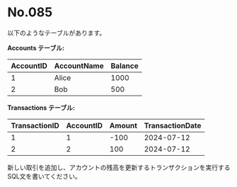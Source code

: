 # No.085

以下のようなテーブルがあります。

**Accounts テーブル:**

| AccountID | AccountName | Balance |
|-----------|-------------|---------|
| 1         | Alice       | 1000    |
| 2         | Bob         | 500     |

**Transactions テーブル:**

| TransactionID | AccountID | Amount | TransactionDate |
|---------------|-----------|--------|-----------------|
| 1             | 1         | -100   | 2024-07-12      |
| 2             | 2         | 100    | 2024-07-12      |


新しい取引を追加し、アカウントの残高を更新するトランザクションを実行するSQL文を書いてください。
